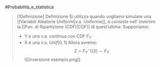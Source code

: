 #Probabilità_e_statistica 

> [!Definizione]  Definizione
> Si utilizza quando vogliamo simulare una [[Variabili Aleatorie Uniformi|v.a. Uniforme]], e consiste nell’ invertire la [[Fun. di Ripartizione (CDF)|CDF]] di quest’ultima:
> Supponiamo:
> - Y è una v.a. continua con CDF $F_{Y}$
> - X è una v.a. $Unif[0,1]$
> Allora avremo:
> $$Z=F_{Y}^-1(X)\sim F_{Y}$$
> ![[Inversione esempio.png]]